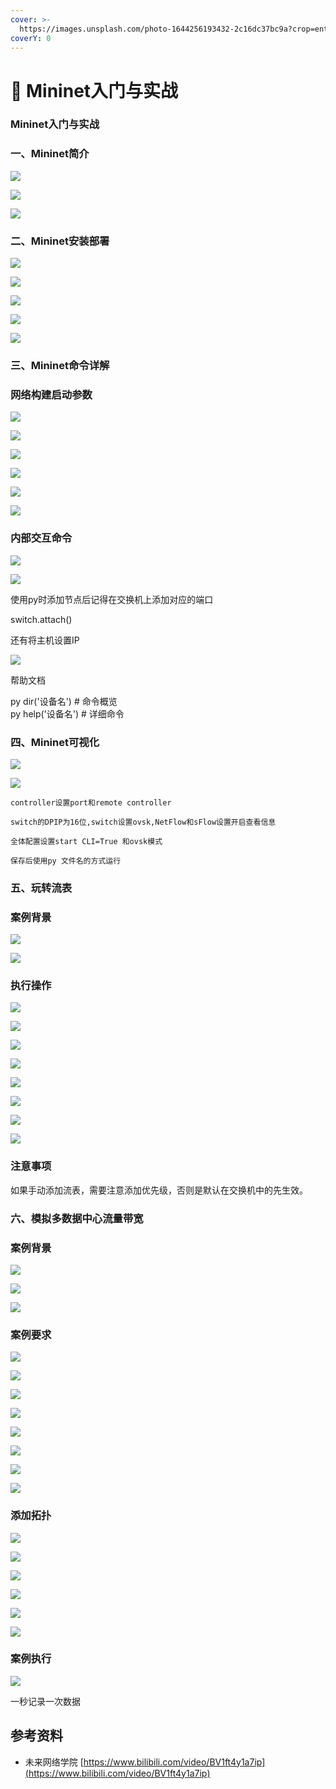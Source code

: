```yaml
---
cover: >-
  https://images.unsplash.com/photo-1644256193432-2c16dc37bc9a?crop=entropy&cs=srgb&fm=jpg&ixid=MnwxOTcwMjR8MHwxfHJhbmRvbXx8fHx8fHx8fDE2NDYwNTIyMzY&ixlib=rb-1.2.1&q=85
coverY: 0
---
```


# 🎱 Mininet入门与实战

### Mininet入门与实战

### 一、Mininet简介

![](../../.gitbook/assets/0)

![](<../../.gitbook/assets/1 (4)>)

![](<../../.gitbook/assets/2 (3) (1)>)

### 二、Mininet安装部署

![](<../../.gitbook/assets/3 (3) (1) (1)>)

![](<../../.gitbook/assets/4 (2) (1) (1)>)

![](<../../.gitbook/assets/5 (2) (1)>)

![](../../.gitbook/assets/6)

![](<../../.gitbook/assets/7 (1) (1)>)

### 三、Mininet命令详解

### 网络构建启动参数

![](<../../.gitbook/assets/8 (2) (1)>)

![](<../../.gitbook/assets/9 (2)>)

![](../../.gitbook/assets/10)

![](<../../.gitbook/assets/11 (3)>)

![](<../../.gitbook/assets/12 (2)>)

![](<../../.gitbook/assets/13 (1)>)

### 内部交互命令

![](<../../.gitbook/assets/14 (3)>)

![](../../.gitbook/assets/15)

使用py时添加节点后记得在交换机上添加对应的端口

switch.attach()

还有将主机设置IP

![](../../.gitbook/assets/16)

帮助文档

py dir('设备名') # 命令概览\
py help('设备名') # 详细命令

### 四、Mininet可视化

![](<../../.gitbook/assets/17 (3)>)

![](../../.gitbook/assets/18)

`controller设置port和remote controller`

`switch的DPIP为16位,switch设置ovsk,NetFlow和sFlow设置开启查看信息`

`全体配置设置start CLI=True 和ovsk模式`

`保存后使用py 文件名的方式运行`

### 五、玩转流表

### 案例背景

![](<../../.gitbook/assets/19 (2)>)

![](../../.gitbook/assets/20)

### 执行操作

![](<../../.gitbook/assets/image (3) (1) (1).png>)

![](<../../.gitbook/assets/image (13) (1) (1).png>)

![](<../../.gitbook/assets/image (12) (1) (1) (1).png>)

![](<../../.gitbook/assets/image (9) (1) (1) (1).png>)

![](<../../.gitbook/assets/image (4) (1) (1).png>)

![](<../../.gitbook/assets/image (1).png>)

![](<../../.gitbook/assets/image (1) (1).png>)

![](<../../.gitbook/assets/image (14) (1) (1) (1) (1).png>)

### 注意事项

如果手动添加流表，需要注意添加优先级，否则是默认在交换机中的先生效。

### 六、模拟多数据中心流量带宽 <a href="#header-n117" id="header-n117"></a>

### 案例背景 <a href="#header-n118" id="header-n118"></a>

![](<../../.gitbook/assets/0 (3)>)

![](<../../.gitbook/assets/1 (3)>)

![](<../../.gitbook/assets/2 (1)>)

### 案例要求 <a href="#header-n122" id="header-n122"></a>

![](<../../.gitbook/assets/3 (2)>)

![](<../../.gitbook/assets/4 (2) (1)>)

![](<../../.gitbook/assets/5 (1)>)

![](<../../.gitbook/assets/6 (2)>)

![](<../../.gitbook/assets/7 (1)>)

![](<../../.gitbook/assets/8 (3)>)

![](<../../.gitbook/assets/9 (1)>)

![](<../../.gitbook/assets/10 (1)>)

### 添加拓扑 <a href="#header-n138" id="header-n138"></a>

![](../../.gitbook/assets/11)

![](../../.gitbook/assets/12)

![](../../.gitbook/assets/13)

![](../../.gitbook/assets/14)

![](<../../.gitbook/assets/15 (2)>)

![](<../../.gitbook/assets/16 (3)>)

### 案例执行 <a href="#header-n141" id="header-n141"></a>

![](<../../.gitbook/assets/17 (2)>)

一秒记录一次数据

## 参考资料

* 未来网络学院  [https://www.bilibili.com/video/BV1ft4y1a7ip](https://www.bilibili.com/video/BV1ft4y1a7ip)
